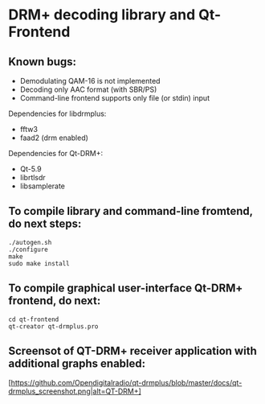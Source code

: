 # DRM+ decoding library and Qt-Frontend

## Known bugs:
- Demodulating QAM-16 is not implemented
- Decoding only AAC format (with SBR/PS)
- Command-line frontend supports only file (or stdin) input

Dependencies for libdrmplus:
- fftw3
- faad2 (drm enabled)

Dependencies for Qt-DRM+:
- Qt-5.9
- librtlsdr
- libsamplerate

## To compile library and command-line fromtend, do next steps:
```
./autogen.sh
./configure
make
sudo make install
```

## To compile graphical user-interface Qt-DRM+ frontend, do next:
```
cd qt-frontend
qt-creator qt-drmplus.pro
```

## Screensot of QT-DRM+ receiver application with additional graphs enabled:
[https://github.com/Opendigitalradio/qt-drmplus/blob/master/docs/qt-drmplus_screenshot.png|alt=QT-DRM+]
